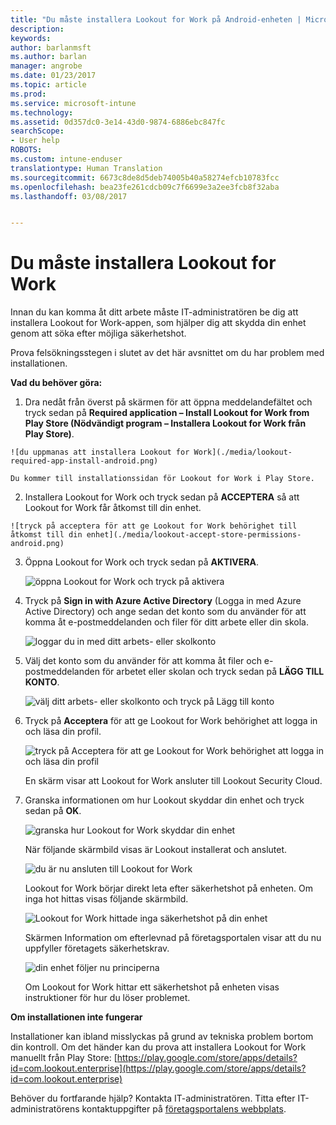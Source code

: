 ```yaml
---
title: "Du måste installera Lookout for Work på Android-enheten | Microsoft Docs"
description: 
keywords: 
author: barlanmsft
ms.author: barlan
manager: angrobe
ms.date: 01/23/2017
ms.topic: article
ms.prod: 
ms.service: microsoft-intune
ms.technology: 
ms.assetid: 0d357dc0-3e14-43d0-9874-6886ebc847fc
searchScope:
- User help
ROBOTS: 
ms.custom: intune-enduser
translationtype: Human Translation
ms.sourcegitcommit: 6673c8de8d5deb74005b40a58274efcb10783fcc
ms.openlocfilehash: bea23fe261cdcb09c7f6699e3a2ee3fcb8f32aba
ms.lasthandoff: 03/08/2017


---
```


# <a name="you-need-to-install-lookout-for-work"></a>Du måste installera Lookout for Work

Innan du kan komma åt ditt arbete måste IT-administratören be dig att installera Lookout for Work-appen, som hjälper dig att skydda din enhet genom att söka efter möjliga säkerhetshot.

Prova felsökningsstegen i slutet av det här avsnittet om du har problem med installationen.


**Vad du behöver göra:**

1.    Dra nedåt från överst på skärmen för att öppna meddelandefältet och tryck sedan på **Required application – Install Lookout for Work from Play Store (Nödvändigt program – Installera Lookout for Work från Play Store)**.

    ![du uppmanas att installera Lookout for Work](./media/lookout-required-app-install-android.png)

    Du kommer till installationssidan för Lookout for Work i Play Store.

2.    Installera Lookout for Work och tryck sedan på **ACCEPTERA** så att Lookout for Work får åtkomst till din enhet.

    ![tryck på acceptera för att ge Lookout for Work behörighet till åtkomst till din enhet](./media/lookout-accept-store-permissions-android.png)

3. Öppna Lookout for Work och tryck sedan på **AKTIVERA**.

    ![öppna Lookout for Work och tryck på aktivera](./media/lookout-activate-button-android.png)

4. Tryck på **Sign in with Azure Active Directory** (Logga in med Azure Active Directory) och ange sedan det konto som du använder för att komma åt e-postmeddelanden och filer för ditt arbete eller din skola.

    ![loggar du in med ditt arbets- eller skolkonto](./media/lookout-sign-in-azure-android.png)

5. Välj det konto som du använder för att komma åt filer och e-postmeddelanden för arbetet eller skolan och tryck sedan på **LÄGG TILL KONTO**.

    ![välj ditt arbets- eller skolkonto och tryck på Lägg till konto](./media/lookout-pick-account-android.png)

6. Tryck på **Acceptera** för att ge Lookout for Work behörighet att logga in och läsa din profil.

    ![tryck på Acceptera för att ge Lookout for Work behörighet att logga in och läsa din profil](./media/lookout-needs-permission-to-view-profile-android.png)

    En skärm visar att Lookout for Work ansluter till Lookout Security Cloud.

7. Granska informationen om hur Lookout skyddar din enhet och tryck sedan på **OK**.

    ![granska hur Lookout for Work skyddar din enhet](./media/lookout-how-it-protects-your-device-android.png)

    När följande skärmbild visas är Lookout installerat och anslutet.

    ![du är nu ansluten till Lookout for Work](./media/lookout-you-are-now-connected-android.png)

    Lookout for Work börjar direkt leta efter säkerhetshot på enheten. Om inga hot hittas visas följande skärmbild.

    ![Lookout for Work hittade inga säkerhetshot på din enhet](./media/lookout-scan-no-threats-found-android.png)

    Skärmen Information om efterlevnad på företagsportalen visar att du nu uppfyller företagets säkerhetskrav.

    ![din enhet följer nu principerna](./media/lookout-device-now-compliant-android.png)

    Om Lookout for Work hittar ett säkerhetshot på enheten visas instruktioner för hur du löser problemet.

**Om installationen inte fungerar**

Installationer kan ibland misslyckas på grund av tekniska problem bortom din kontroll. Om det händer kan du prova att installera Lookout for Work manuellt från Play Store: [https://play.google.com/store/apps/details?id=com.lookout.enterprise](https://play.google.com/store/apps/details?id=com.lookout.enterprise)

Behöver du fortfarande hjälp? Kontakta IT-administratören. Titta efter IT-administratörens kontaktuppgifter på [företagsportalens webbplats](http://portal.manage.microsoft.com).

